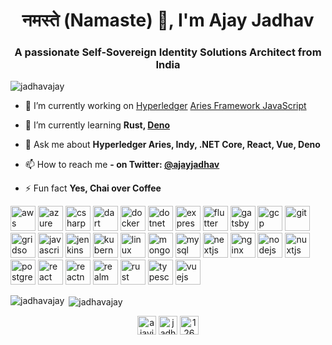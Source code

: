 <h1 align="center">नमस्ते (Namaste) 👋, I'm Ajay Jadhav</h1>
<h3 align="center">A passionate Self-Sovereign Identity Solutions Architect from India</h3>

<p align="left"> <img src="https://komarev.com/ghpvc/?username=jadhavajay" alt="jadhavajay" /> </p>

- 🔭 I’m currently working on [Hyperledger](https://www.hyperledger.org) [Aries Framework JavaScript](https://github.com/hyperledger/aries-framework-javascript)

- 🌱 I’m currently learning **Rust, [Deno](https://deno.land)**

- 💬 Ask me about **Hyperledger Aries, Indy, .NET Core, React, Vue, Deno**

- 📫 How to reach me **- on Twitter: [@ajayjadhav](https://twitter.com/ajayjadhav)**

- ⚡ Fun fact **Yes, Chai over Coffee**

<p align="left"><img src="https://devicons.github.io/devicon/devicon.git/icons/amazonwebservices/amazonwebservices-original-wordmark.svg" alt="aws" width="40" height="40"/> <img src="https://www.vectorlogo.zone/logos/microsoft_azure/microsoft_azure-icon.svg" alt="azure" width="40" height="40"/> <img src="https://devicons.github.io/devicon/devicon.git/icons/csharp/csharp-original.svg" alt="csharp" width="40" height="40"/> <img src="https://www.vectorlogo.zone/logos/dartlang/dartlang-icon.svg" alt="dart" width="40" height="40"/> <img src="https://devicons.github.io/devicon/devicon.git/icons/docker/docker-original-wordmark.svg" alt="docker" width="40" height="40"/> <img src="https://devicons.github.io/devicon/devicon.git/icons/dot-net/dot-net-original-wordmark.svg" alt="dotnet" width="40" height="40"/> <img src="https://devicons.github.io/devicon/devicon.git/icons/express/express-original-wordmark.svg" alt="express" width="40" height="40"/> <img src="https://www.vectorlogo.zone/logos/flutterio/flutterio-icon.svg" alt="flutter" width="40" height="40"/> <img src="https://www.vectorlogo.zone/logos/gatsbyjs/gatsbyjs-icon.svg" alt="gatsby" width="40" height="40"/> <img src="https://www.vectorlogo.zone/logos/google_cloud/google_cloud-icon.svg" alt="gcp" width="40" height="40"/> <img src="https://www.vectorlogo.zone/logos/git-scm/git-scm-icon.svg" alt="git" width="40" height="40"/> <img src="https://www.vectorlogo.zone/logos/gridsome/gridsome-icon.svg" alt="gridsome" width="40" height="40"/> <img src="https://devicons.github.io/devicon/devicon.git/icons/javascript/javascript-original.svg" alt="javascript" width="40" height="40"/> <img src="https://www.vectorlogo.zone/logos/jenkins/jenkins-icon.svg" alt="jenkins" width="40" height="40"/> <img src="https://www.vectorlogo.zone/logos/kubernetes/kubernetes-icon.svg" alt="kubernetes" width="40" height="40"/> <img src="https://devicons.github.io/devicon/devicon.git/icons/linux/linux-original.svg" alt="linux" width="40" height="40"/> <img src="https://devicons.github.io/devicon/devicon.git/icons/mongodb/mongodb-original-wordmark.svg" alt="mongodb" width="40" height="40"/> <img src="https://devicons.github.io/devicon/devicon.git/icons/mysql/mysql-original-wordmark.svg" alt="mysql" width="40" height="40"/> <img src="https://cdn.worldvectorlogo.com/logos/nextjs-3.svg" alt="nextjs" width="40" height="40"/> <img src="https://devicons.github.io/devicon/devicon.git/icons/nginx/nginx-original.svg" alt="nginx" width="40" height="40"/> <img src="https://devicons.github.io/devicon/devicon.git/icons/nodejs/nodejs-original-wordmark.svg" alt="nodejs" width="40" height="40"/> <img src="https://www.vectorlogo.zone/logos/nuxtjs/nuxtjs-icon.svg" alt="nuxtjs" width="40" height="40"/> <img src="https://devicons.github.io/devicon/devicon.git/icons/postgresql/postgresql-original-wordmark.svg" alt="postgresql" width="40" height="40"/> <img src="https://devicons.github.io/devicon/devicon.git/icons/react/react-original-wordmark.svg" alt="react" width="40" height="40"/> <img src="https://reactnative.dev/img/header_logo.svg" alt="reactnative" width="40" height="40"/> <img src="https://raw.githubusercontent.com/bestofjs/bestofjs-webui/8665e8c267a0215f3159df28b33c365198101df5/public/logos/realm.svg" alt="realm" width="40" height="40"/> <img src="https://devicons.github.io/devicon/devicon.git/icons/rust/rust-plain.svg" alt="rust" width="40" height="40"/> <img src="https://devicons.github.io/devicon/devicon.git/icons/typescript/typescript-original.svg" alt="typescript" width="40" height="40"/> <img src="https://devicons.github.io/devicon/devicon.git/icons/vuejs/vuejs-original-wordmark.svg" alt="vuejs" width="40" height="40"/></p><p><img align="left" src="https://github-readme-stats.vercel.app/api/top-langs/?username=jadhavajay&layout=compact&hide=html" alt="jadhavajay" /></p>

<p>&nbsp;<img align="center" src="https://github-readme-stats.vercel.app/api?username=jadhavajay&show_icons=true" alt="jadhavajay" /></p>

<p align="center">
<a href="https://twitter.com/ajayjadhav" target="blank"><img align="center" src="https://cdn.jsdelivr.net/npm/simple-icons@3.0.1/icons/twitter.svg" alt="ajayjadhav" height="30" width="30" /></a>
<a href="https://linkedin.com/in/jadhavajay" target="blank"><img align="center" src="https://cdn.jsdelivr.net/npm/simple-icons@3.0.1/icons/linkedin.svg" alt="jadhavajay" height="30" width="30" /></a>
<a href="https://stackoverflow.com/users/1264361/ajay-jadhav" target="blank"><img align="center" src="https://cdn.jsdelivr.net/npm/simple-icons@3.0.1/icons/stackoverflow.svg" alt="1264361/ajay-jadhav" height="30" width="30" /></a>
</p>
